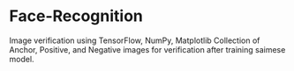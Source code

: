 # Face-Recognition
Image verification using TensorFlow, NumPy, Matplotlib
Collection of Anchor, Positive, and Negative images for verification after training saimese model.

